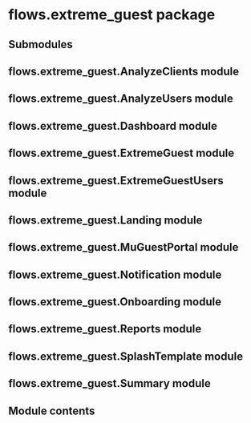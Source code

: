 # flows.extreme_guest package

## Submodules

## flows.extreme_guest.AnalyzeClients module

## flows.extreme_guest.AnalyzeUsers module

## flows.extreme_guest.Dashboard module

## flows.extreme_guest.ExtremeGuest module

## flows.extreme_guest.ExtremeGuestUsers module

## flows.extreme_guest.Landing module

## flows.extreme_guest.MuGuestPortal module

## flows.extreme_guest.Notification module

## flows.extreme_guest.Onboarding module

## flows.extreme_guest.Reports module

## flows.extreme_guest.SplashTemplate module

## flows.extreme_guest.Summary module

## Module contents
